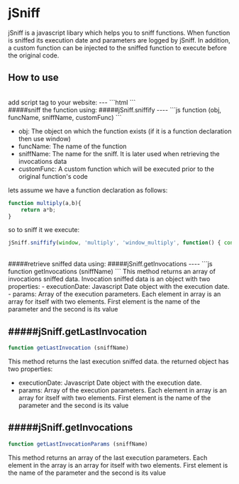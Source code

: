 # jSniff

jSniff is a javascript libary which helps you to sniff functions.
When function is sniffed its execution date and parameters are logged by jSniff.
In addition, a custom function can be injected to the sniffed function to execute before the original code.

## How to use
<br />
add script tag to your website:
---
```html
<script type="text/javascript" src="jSniff.js"></script>
```
<br />
#####sniff the function using:
#####jSniff.sniffify
----
```js
function (obj, funcName, sniffName, customFunc)
```

 - obj: The object on which the function exists (if it is a function declaration then use window)
 - funcName: The name of the function
 - sniffName: The name for the sniff. It is later used when retrieving the invocations data
 - customFunc: A custom function which will be executed prior to the original function's code

lets assume we have a function declaration as follows:
```js
function multiply(a,b){
    return a*b;
}
```

so to sniff it we execute:
```js
jSniff.sniffify(window, 'multiply', 'window_multiply', function() { console.log('hello jSniff');} );
```

<br />
#####retrieve sniffed data using:
#####jSniff.getInvocations
----
```js
function getInvocations (sniffName)
```
This method returns an array of invocations sniffed data. Invocation sniffed data is an object with two properties:
 - executionDate: Javascript Date object with the execution date.
 - params: Array of the execution parameters. Each element in array is an array for itself with two elements. First element is the name of the parameter and the second is its value

#####jSniff.getLastInvocation
----
```js
function getLastInvocation (sniffName)
```
This method returns the last execution sniffed data. the returned object has two properties:
 - executionDate: Javascript Date object with the execution date.
 - params: Array of the execution parameters. Each element in array is an array for itself with two elements. First element is the name of the parameter and the second is its value


#####jSniff.getInvocations
----
```js
function getLastInvocationParams (sniffName)
```
This method returns an array of the last execution parameters. Each element in the array is an array for itself with two elements. First element is the name of the parameter and the second is its value

